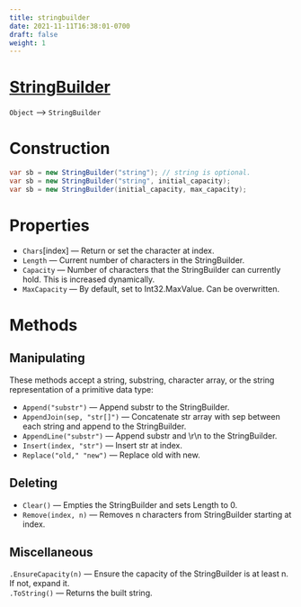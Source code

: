 ```yaml
---
title: stringbuilder
date: 2021-11-11T16:38:01-0700
draft: false
weight: 1
---
```

# [StringBuilder](https://docs.microsoft.com/en-us/_net/api/system.text.stringbuilder?view=net-6.0)
`Object` –> `StringBuilder`  

# Construction
```cs
var sb = new StringBuilder("string"); // string is optional.
var sb = new StringBuilder("string", initial_capacity);
var sb = new StringBuilder(initial_capacity, max_capacity);
```

# Properties
- `Chars`[index] — Return or set the character at index.
- `Length` — Current number of characters in the StringBuilder.
- `Capacity` — Number of characters that the StringBuilder can currently hold.  This is increased dynamically.
- `MaxCapacity` — By default, set to Int32.MaxValue. Can be overwritten.

# Methods
## Manipulating
These methods accept a string, substring, character array, or the string representation of a primitive data type:
- `Append("substr")` — Append substr to the StringBuilder.
- `AppendJoin(sep, "str[]")` — Concatenate str array with sep between each string and append to the StringBuilder.
- `AppendLine("substr")` — Append substr and \r\n to the StringBuilder.
- `Insert(index, "str")` — Insert str at index.
- `Replace("old," "new")` — Replace old with new.

## Deleting
- `Clear()` — Empties the StringBuilder and sets Length to 0.
- `Remove(index, n)` — Removes n characters from StringBuilder starting at index.

## Miscellaneous
`.EnsureCapacity(n)` — Ensure the capacity of the StringBuilder is at least n. If not, expand it.  
`.ToString()` — Returns the built string. 
